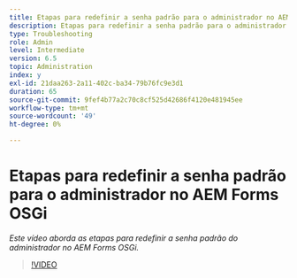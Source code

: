 ```yaml
---
title: Etapas para redefinir a senha padrão para o administrador no AEM Forms OSGi
description: Etapas para redefinir a senha padrão para o administrador no AEM Forms OSGi
type: Troubleshooting
role: Admin
level: Intermediate
version: 6.5
topic: Administration
index: y
exl-id: 21daa263-2a11-402c-ba34-79b76fc9e3d1
duration: 65
source-git-commit: 9fef4b77a2c70c8cf525d42686f4120e481945ee
workflow-type: tm+mt
source-wordcount: '49'
ht-degree: 0%

---
```


# Etapas para redefinir a senha padrão para o administrador no AEM Forms OSGi

*Este vídeo aborda as etapas para redefinir a senha padrão do administrador no AEM Forms OSGi.*

>[!VIDEO](https://video.tv.adobe.com/v/335542?quality=12&learn=on)
